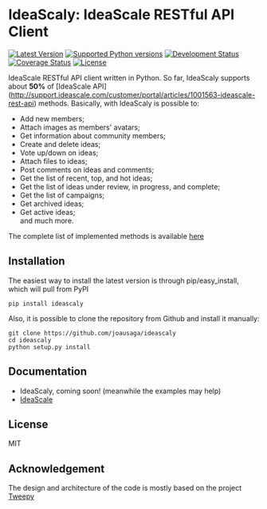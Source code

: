 IdeaScaly: IdeaScale RESTful API Client
=========
[![Latest Version](https://img.shields.io/pypi/v/ideascaly.svg)](https://pypi.python.org/pypi/ideascaly/)
[![Supported Python versions](https://img.shields.io/pypi/pyversions/ideascaly.svg)](https://pypi.python.org/pypi/ideascaly/)
[![Development Status](https://img.shields.io/pypi/status/ideascaly.svg)](https://pypi.python.org/pypi/ideascaly/)
[![Coverage Status](https://coveralls.io/repos/joausaga/ideascaly/badge.svg)](https://coveralls.io/r/joausaga/ideascaly)
[![License](https://img.shields.io/pypi/l/ideascaly.svg)](https://pypi.python.org/pypi/ideascaly/)

IdeaScale RESTful API client written in Python. So far, IdeaScaly supports about **50%** of [IdeaScale API] 
(http://support.ideascale.com/customer/portal/articles/1001563-ideascale-rest-api) methods. Basically, with IdeaScaly is
 possible to:
 * Add new members;
 * Attach images as members' avatars;  
 * Get information about community members;
 * Create and delete ideas;
 * Vote up/down on ideas;
 * Attach files to ideas;  
 * Post comments on ideas and comments;
 * Get the list of recent, top, and hot ideas;
 * Get the list of ideas under review, in progress, and complete;
 * Get the list of campaigns;
 * Get archived ideas;
 * Get active ideas;  
 and much more. 
 
The complete list of implemented methods is available 
<a href="https://docs.google.com/spreadsheets/d/1gICkmX7EiSukQ0iTsOkxNrkES2blc5joh-AIeFVTcI8/edit?usp=sharing" target="_blank">here</a> 

Installation
------------

The easiest way to install the latest version is through pip/easy_install, which will pull from PyPI

`pip install ideascaly`

Also, it is possible to clone the repository from Github and install it manually:

```
git clone https://github.com/joausaga/ideascaly
cd ideascaly
python setup.py install
```

Documentation
-------------
* IdeaScaly, coming soon! (meanwhile the examples may help)
* <a href="http://support.ideascale.com/customer/portal/articles/1001563-ideascale-rest-api" target="_blank">IdeaScale</a>

License
-------
MIT

Acknowledgement
---------------
The design and architecture of the code is mostly based on the project [Tweepy](https://github.com/tweepy/tweepy) 